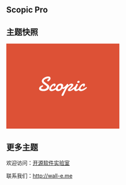 ﻿## Scopic Pro



## 主题快照

![enter image description here](./screenshot.png)


## 更多主题

欢迎访问：[开源软件实验室](http://osslab.online/)

联系我们：http://wall-e.me

